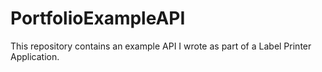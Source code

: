 # PortfolioExampleAPI
This repository contains an example API I wrote as part of a Label Printer Application.
